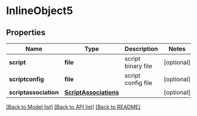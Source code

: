 # InlineObject5

## Properties
Name | Type | Description | Notes
------------ | ------------- | ------------- | -------------
**script** | **file** | script binary file | [optional] 
**scriptconfig** | **file** | script config file | [optional] 
**scriptassociation** | [**ScriptAssociations**](ScriptAssociations.md) |  | [optional] 

[[Back to Model list]](../README.md#documentation-for-models) [[Back to API list]](../README.md#documentation-for-api-endpoints) [[Back to README]](../README.md)


